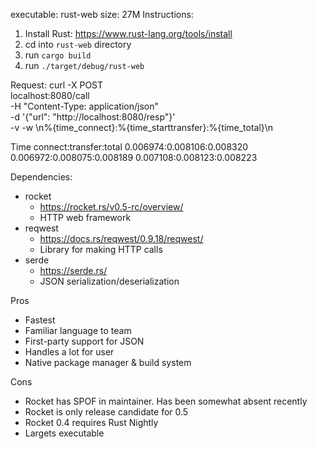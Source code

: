executable: rust-web
size: 27M
Instructions:
1. Install Rust: https://www.rust-lang.org/tools/install
2. cd into `rust-web` directory
3. run `cargo build`
4. run `./target/debug/rust-web`

Request:
curl -X POST \
localhost:8080/call \
-H "Content-Type: application/json" \
-d '{"url": "http://localhost:8080/resp"}' \
-v -w \\n%{time_connect}:%{time_starttransfer}:%{time_total}\\n

Time
connect:transfer:total
0.006974:0.008106:0.008320
0.006972:0.008075:0.008189
0.007108:0.008123:0.008223

Dependencies:
- rocket
    - https://rocket.rs/v0.5-rc/overview/
    - HTTP web framework
- reqwest
    - https://docs.rs/reqwest/0.9.18/reqwest/
    - Library for making HTTP calls
- serde
    - https://serde.rs/
    - JSON serialization/deserialization

Pros
- Fastest
- Familiar language to team
- First-party support for JSON
- Handles a lot for user
- Native package manager & build system

Cons
- Rocket has SPOF in maintainer. Has been somewhat absent recently
- Rocket is only release candidate for 0.5
- Rocket 0.4 requires Rust Nightly
- Largets executable
